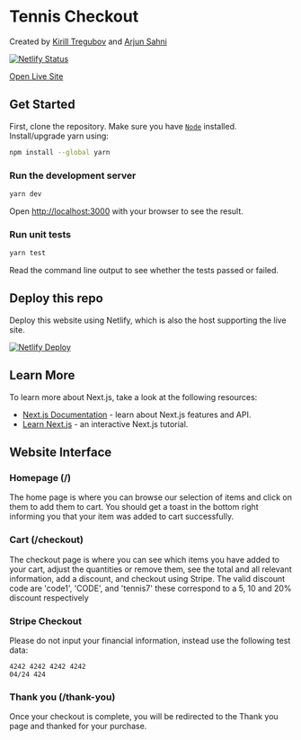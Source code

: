 # Tennis Checkout
Created by [Kirill Tregubov](https://github.com/KirillTregubov) and [Arjun Sahni](https://github.com/Sahni-Arjun)

[![Netlify Status](https://api.netlify.com/api/v1/badges/5c0631e0-16cb-4b33-b930-ec49bbbda622/deploy-status)](https://app.netlify.com/sites/tennis-checkout/deploys)

[Open Live Site](https://tennis-checkout.netlify.app)

## Get Started

First, clone the repository. Make sure you have [`Node`](https://nodejs.org/en/) installed.
Install/upgrade yarn using:
```bash
npm install --global yarn
```

### Run the development server ###
```bash
yarn dev
```

Open [http://localhost:3000](http://localhost:3000) with your browser to see the result.

### Run unit tests ###
```bash
yarn test
```

Read the command line output to see whether the tests passed or failed.

## Deploy this repo
Deploy this website using Netlify, which is also the host supporting the live site.

[![Netlify Deploy](https://www.netlify.com/img/deploy/button.svg)](https://app.netlify.com/start/deploy?repository=https://github.com/KirillTregubov/Tennis-Checkout)

## Learn More

To learn more about Next.js, take a look at the following resources:

- [Next.js Documentation](https://nextjs.org/docs) - learn about Next.js features and API.
- [Learn Next.js](https://nextjs.org/learn) - an interactive Next.js tutorial.

## Website Interface

### Homepage (/) ###
The home page is where you can browse our selection of items and click on them to add them to cart. You should get a toast in the bottom right informing you that your item was added to cart successfully.

### Cart (/checkout) ###
The checkout page is where you can see which items you have added to your cart, adjust the quantities or remove them, see the total and all relevant information, add a discount, and checkout using Stripe. The valid discount code are 'code1', 'CODE', and 'tennis7' these correspond to a 5, 10 and 20% discount respectively

### Stripe Checkout ###
Please do not input your financial information, instead use the following test data:
```
4242 4242 4242 4242
04/24 424
```

### Thank you (/thank-you) ###
Once your checkout is complete, you will be redirected to the Thank you page and thanked for your purchase.

